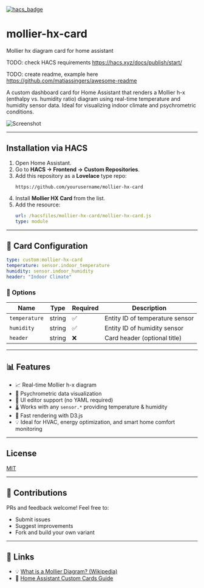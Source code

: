 [![hacs_badge](https://img.shields.io/badge/HACS-Custom-41BDF5.svg?style=for-the-badge)](https://github.com/hacs/integration)

# mollier-hx-card
Mollier hx diagram card for home assistant

TODO: check HACS requirements
https://hacs.xyz/docs/publish/start/

TODO: create readme, example here
https://github.com/matiassingers/awesome-readme


A custom dashboard card for Home Assistant that renders a Mollier h-x (enthalpy vs. humidity ratio) diagram using real-time temperature and humidity sensor data. Ideal for visualizing indoor climate and psychrometric conditions.

![Screenshot](https://your-screenshot-url.com)

---

## Installation via HACS

1. Open Home Assistant.
2. Go to **HACS → Frontend → Custom Repositories**.
3. Add this repository as a **Lovelace** type repo:
   ```
   https://github.com/yourusername/mollier-hx-card
   ```
4. Install **Mollier HX Card** from the list.
5. Add the resource:
   ```yaml
   url: /hacsfiles/mollier-hx-card/mollier-hx-card.js
   type: module
   ```

---

## 🧾 Card Configuration

```yaml
type: custom:mollier-hx-card
temperature: sensor.indoor_temperature
humidity: sensor.indoor_humidity
header: "Indoor Climate"
```

### 🔧 Options

| Name         | Type   | Required | Description                              |
|--------------|--------|----------|------------------------------------------|
| `temperature`| string | ✅       | Entity ID of temperature sensor          |
| `humidity`   | string | ✅       | Entity ID of humidity sensor             |
| `header`     | string | ❌       | Card header (optional title)             |

---

## 📊 Features

- 📈 Real-time Mollier h-x diagram
- 🧠 Psychrometric data visualization
- 🧩 UI editor support (no YAML required)
- 🌡️ Works with any `sensor.*` providing temperature & humidity
- 🚀 Fast rendering with D3.js
- 💡 Ideal for HVAC, energy optimization, and smart home comfort monitoring

---
## License

[MIT](LICENSE)

---

## 🤝 Contributions

PRs and feedback welcome! Feel free to:
- Submit issues
- Suggest improvements
- Fork and build your own variant

---

## 🔗 Links

- 💡 [What is a Mollier Diagram? (Wikipedia)](https://en.wikipedia.org/wiki/Enthalpy–entropy_chart)
- 🧠 [Home Assistant Custom Cards Guide](https://developers.home-assistant.io/docs/frontend/custom-ui/lovelace-custom-card/)

